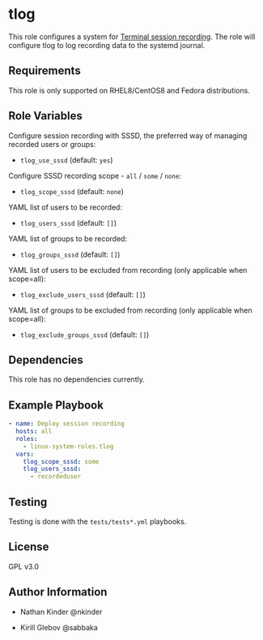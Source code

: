 tlog
====

This role configures a system for [Terminal session recording](https://github.com/scribery).
The role will configure tlog to log recording data to the systemd journal.

Requirements
------------

This role is only supported on RHEL8/CentOS8 and Fedora distributions.

Role Variables
--------------

Configure session recording with SSSD, the preferred way of managing recorded users or groups:

- `tlog_use_sssd` (default: `yes`)

Configure SSSD recording scope - `all` / `some` / `none`:

- `tlog_scope_sssd` (default: `none`)

YAML list of users to be recorded:

- `tlog_users_sssd` (default: `[]`)

YAML list of groups to be recorded:

- `tlog_groups_sssd` (default: `[]`)

YAML list of users to be excluded from recording (only applicable when
scope=all):

- `tlog_exclude_users_sssd` (default: `[]`)

YAML list of groups to be excluded from recording (only applicable when
scope=all):

- `tlog_exclude_groups_sssd` (default: `[]`)

Dependencies
------------

This role has no dependencies currently.

Example Playbook
----------------
```yaml
- name: Deploy session recording
  hosts: all
  roles:
    - linux-system-roles.tlog
  vars:
    tlog_scope_sssd: some
    tlog_users_sssd:
      - recordeduser
```
Testing
-------
Testing is done with the `tests/tests*.yml` playbooks.

License
-------

GPL v3.0

Author Information
------------------

- Nathan Kinder @nkinder

- Kirill Glebov @sabbaka
